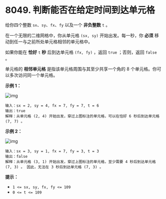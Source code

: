 # 8049. 判断能否在给定时间到达单元格

给你四个整数 `sx`、`sy`、`fx`、`fy` 以及一个 **非负整数** `t` 。

在一个无限的二维网格中，你从单元格 `(sx, sy)` 开始出发。每一秒，你 **必须** 移动到任一与之前所处单元格相邻的单元格中。

如果你能在 **恰好** `t` **秒** 后到达单元格 `(fx, fy)` ，返回 `true` ；否则，返回 `false` 。

单元格的 **相邻单元格** 是指该单元格周围与其至少共享一个角的 8 个单元格。你可以多次访问同一个单元格。

 

**示例 1：**

![img](https://assets.leetcode.com/uploads/2023/08/05/example2.svg)

```
输入：sx = 2, sy = 4, fx = 7, fy = 7, t = 6
输出：true
解释：从单元格 (2, 4) 开始出发，穿过上图标注的单元格，可以在恰好 6 秒后到达单元格 (7, 7) 。 
```

**示例 2：**

![img](https://assets.leetcode.com/uploads/2023/08/05/example1.svg)

```
输入：sx = 3, sy = 1, fx = 7, fy = 3, t = 3
输出：false
解释：从单元格 (3, 1) 开始出发，穿过上图标注的单元格，至少需要 4 秒后到达单元格 (7, 3) 。 因此，无法在 3 秒后到达单元格 (7, 3) 。
```

 

**提示：**

- `1 <= sx, sy, fx, fy <= 109`
- `0 <= t <= 109`